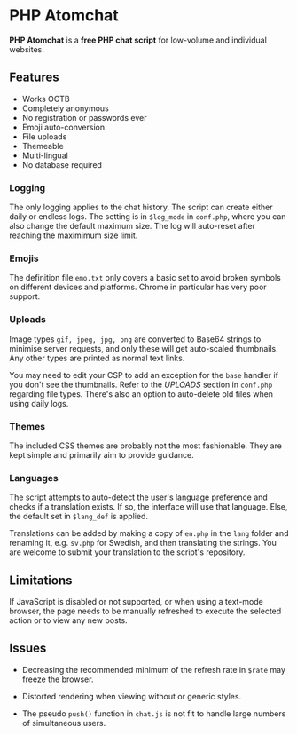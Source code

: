 # PHP Atomchat

**PHP Atomchat** is a **free PHP chat script** for low-volume and individual websites.

## Features
- Works OOTB
- Completely anonymous
- No registration or passwords ever
- Emoji auto-conversion
- File uploads
- Themeable
- Multi-lingual
- No database required

### Logging

The only logging applies to the chat history. The script can create either daily or endless logs. The setting is in `$log_mode` in `conf.php`, where you can also change the default maximum size. The log will auto-reset after reaching the maximimum size limit.

### Emojis

The definition file `emo.txt` only covers a basic set to avoid broken symbols on different devices and platforms. Chrome in particular has very poor support.

### Uploads

Image types `gif, jpeg, jpg, png` are converted to Base64 strings to minimise server requests, and only these will get auto-scaled thumbnails. Any other types are printed as normal text links.

You may need to edit your CSP to add an exception for the `base` handler if you don't see the thumbnails. Refer to the *UPLOADS* section in `conf.php` regarding file types. There's also an option to auto-delete old files when using daily logs.

### Themes

The included CSS themes are probably not the most fashionable. They are kept simple and primarily aim to provide guidance.

### Languages

The script attempts to auto-detect the user's language preference and checks if a translation exists. If so, the interface will use that language. Else, the default set in `$lang_def` is applied.

Translations can be added by making a copy of `en.php` in the `lang` folder and renaming it, e.g. `sv.php` for Swedish, and then translating the strings. You are welcome to submit your translation to the script's repository.

## Limitations

If JavaScript is disabled or not supported, or when using a text-mode browser, the page needs to be manually refreshed to execute the selected action or to view any new posts. 

## Issues

- Decreasing the recommended minimum of the refresh rate in `$rate` may freeze the browser.

- Distorted rendering when viewing without or generic styles.

- The pseudo `push()` function in `chat.js` is not fit to handle large numbers of simultaneous users.
